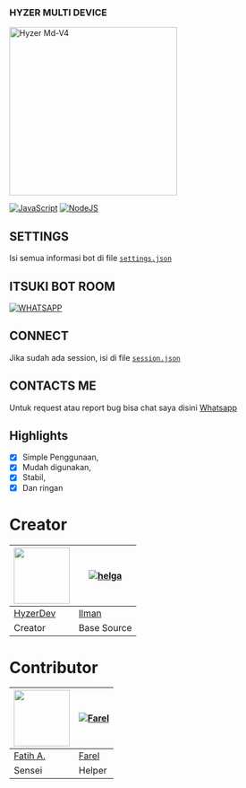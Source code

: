 
### HYZER MULTI DEVICE
<img src="https://telegra.ph/file/1f459d3687bb2b2164c0c.jpg" alt="Hyzer Md-V4" width="300" />

[![JavaScript](https://img.shields.io/badge/JavaScript-d6cc0f?style=for-the-badge&logo=javascript&logoColor=white)](https://javascript.com) [![NodeJS](https://img.shields.io/badge/Node.js-43853D?style=for-the-badge&logo=node.js&logoColor=white)](https://nodejs.org/)

## SETTINGS

Isi semua informasi bot di file [`settings.json`](https://github.com/Hyzerr/Hyzer-MD-V4/blob/master/global/settings.json)<br />

## ITSUKI BOT ROOM
[![WHATSAPP](https://img.shields.io/badge/WhatsApp%20Group-25D366?style=for-the-badge&logo=whatsapp&logoColor=white)](https://chat.whatsapp.com/IxBejqgYlXKENKPJsF7EOP) 

## CONNECT

Jika sudah ada session, isi di file [`session.json`](https://github.com/Hyzerr/Hyzer-MD-V4/blob/main/system/connect/session.json)<br />

## CONTACTS ME

Untuk request atau report bug bisa chat saya disini [Whatsapp](https://wa.me/6287768886148)

## Highlights

-   [x] Simple Penggunaan,
-   [x] Mudah digunakan,
-   [x] Stabil,
-   [x] Dan ringan

# Creator
<a href="http://github.com/Hyzerr"><img src="http://github.com/Hyzerr.png?size=100" width="100" height="100"></a> | [![helga](http://github.com/ilmanhdyt.png?size=100)](http://github.com/ilmanhdyt)
----|----
[HyzerDev](http://github.com/Hyzerr) | [Ilman](http://github.com/ilmanhdyt)
Creator | Base Source

# Contributor 
<a href="http://github.com/FatihArridho"><img src="http://github.com/FatihArridho.png?size=100" width="100" height="100"></a> | [![Farel](http://github.com/rlxfly.png?size=100)](http://github.com/rlxfly)
----|----
[Fatih A.](http://github.com/FatihArridho) | [Farel](http://github.com/rlxfly)
Sensei | Helper
